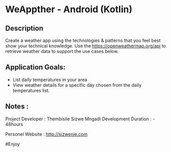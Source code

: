 # WeAppther - Android (Kotlin)

## Description 
Create a weather app using the technologies & patterns that you feel best show your technical knowledge.
Use the https://openweathermap.org/api to retrieve weather data to support the use cases below.

## Application Goals:
* List daily temperatures in your area
* View weather details for a specific day chosen from the daily temperatures list.

## Notes :
Project Developer : Thembisile Sizwe Mngadi
Development Duration : - 48hours

Personel Website : http://sizwenje.com

#Enjoy
